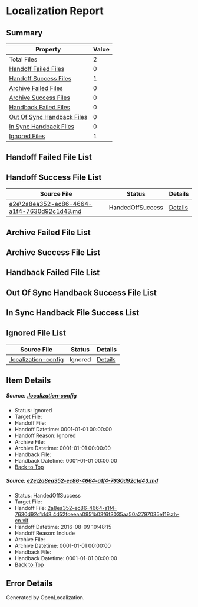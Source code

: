 # <a name='report-top'></a> Localization Report

## Summary
 Property | Value 
 -------- | ----- 
 Total Files | 2
[ Handoff Failed Files ](#handoff-failed-list)| 0
[ Handoff Success Files ](#handoff-success-list)| 1
[ Archive Failed Files ](#archive-failed-list)| 0
[ Archive Success Files ](#archive-success-list)| 0
[ Handback Failed Files ](#handback-failed-list)| 0
[ Out Of Sync Handback Files ](#outofsync-handback-success-list)| 0
[ In Sync Handback Files ](#insync-handback-success-list)| 0
[ Ignored Files ](#ignored-list)| 1

## <a name='handoff-failed-list'></a> Handoff Failed File List

## <a name='handoff-success-list'></a> Handoff Success File List
 Source File | Status | Details 
 ----------- | ------ | ------- 
 [e2e\2a8ea352-ec86-4664-a1f4-7630d92c1d43.md](https://github.com/OpenLocalizationTestOrg/oltest/blob/74e12425325f29a9594c5ef187124b6ebcd4a916/e2e/2a8ea352-ec86-4664-a1f4-7630d92c1d43.md) | HandedOffSuccess | [Details](#1270992208868f72cbb36b803ccb905dbaa0e5a71)

## <a name='archive-failed-list'></a> Archive Failed File List

## <a name='archive-success-list'></a> Archive Success File List

## <a name='handback-failed-list'></a> Handback Failed File List

## <a name='outofsync-handback-success-list'></a> Out Of Sync Handback Success File List

## <a name='insync-handback-success-list'></a> In Sync Handback File Success List

## <a name='ignored-list'></a> Ignored File List
 Source File | Status | Details 
 ----------- | ------ | ------- 
 [.localization-config](https://github.com/OpenLocalizationTestOrg/oltest/blob/74e12425325f29a9594c5ef187124b6ebcd4a916/.localization-config) | Ignored | [Details](#3d4f252ac210baf56311d7e97dcc2db10974dbd20)

## Item Details
##### <a name='3d4f252ac210baf56311d7e97dcc2db10974dbd20'></a> Source: [.localization-config](https://github.com/OpenLocalizationTestOrg/oltest/blob/74e12425325f29a9594c5ef187124b6ebcd4a916/.localization-config)
* Status: Ignored
* Target File: 
* Handoff File: 
* Handoff Datetime: 0001-01-01 00:00:00
* Handoff Reason: Ignored
* Archive File: 
* Archive Datetime: 0001-01-01 00:00:00
* Handback File: 
* Handback Datetime: 0001-01-01 00:00:00
* [Back to Top](#report-top)

##### <a name='1270992208868f72cbb36b803ccb905dbaa0e5a71'></a> Source: [e2e\2a8ea352-ec86-4664-a1f4-7630d92c1d43.md](https://github.com/OpenLocalizationTestOrg/oltest/blob/74e12425325f29a9594c5ef187124b6ebcd4a916/e2e/2a8ea352-ec86-4664-a1f4-7630d92c1d43.md)
* Status: HandedOffSuccess
* Target File: 
* Handoff File: [2a8ea352-ec86-4664-a1f4-7630d92c1d43.4d52fceeaa0951b03f6f3035aa50a2797035e119.zh-cn.xlf](https://github.com/OpenLocalizationTestOrg/olhandoff-e2e/blob/692b4cf7b27329d2cf89effa485094309828baef/ol-handoff/OpenLocalizationTestOrg/ol-test-zhcn/ci/ht/2a8ea352-ec86-4664-a1f4-7630d92c1d43.4d52fceeaa0951b03f6f3035aa50a2797035e119.zh-cn.xlf)
* Handoff Datetime: 2016-08-09 10:48:15
* Handoff Reason: Include
* Archive File: 
* Archive Datetime: 0001-01-01 00:00:00
* Handback File: 
* Handback Datetime: 0001-01-01 00:00:00
* [Back to Top](#report-top)


## Error Details

Generated by OpenLocalization.
